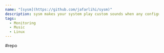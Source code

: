 ```yaml
---
name: "[sysm](https://github.com/jafarlihi/sysm)"
description: sysm makes your system play custom sounds when any configured system or external event happens
tags:
  - Monitoring
  - Music
  - Linux
---
```

#repo